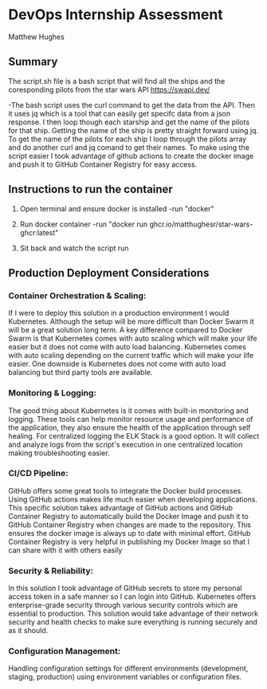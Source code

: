 # DevOps Internship Assessment
Matthew Hughes

## Summary
The script.sh file is a bash script that will find all the ships and the coresponding pilots from the star wars API https://swapi.dev/

-The bash script uses the curl command to get the data from the API. Then it uses jq which is a tool that can easily get specifc data from a json response. I then loop though each starship and get the name of the pilots for that ship. Getting the name of the ship is pretty straight forward using jq. To get the name of the pilots for each ship I loop through the pilots array and do another curl and jq comand to get their names. To make using the script easier I took advantage of github actions to create the docker image and push it to GitHub Container Registry for easy access. 

## Instructions to run the container
1. Open terminal and ensure docker is installed
  -run "docker"
2. Run docker container
  -run "docker run ghcr.io/matthughesr/star-wars-ghcr:latest"

3. Sit back and watch the script run



## Production Deployment Considerations

### Container Orchestration & Scaling:
If I were to deploy this solution in a production environment I would Kubernetes. Although the setup will be more difficult than Docker Swarm it will be a great solution long term. A key difference compared to Docker Swarm is that Kubernetes comes with auto scaling which will make your life easier but it does not come with auto load balancing. Kubernetes comes with auto scaling depending on the current traffic which will make your life easier. One downside is Kubernetes  does not come with auto load balancing but third party tools are available.

### Monitoring & Logging:
The good thing about Kubernetes is it comes with built-in monitoring and logging. These tools can help monitor resource usage and performance of the application, they also ensure the health of the application through self healing. For centralized logging the ELK Stack is a good option. It will collect and analyze logs from the script's execution in one centralized location making troubleshooting easier. 

### CI/CD Pipeline:
GitHub offers some great tools to integrate the Docker build processes. Using GitHub actions makes life much easier when developing applications. This specific solution takes advantage of GitHub actions and GitHub Container Registry to automatically build the Docker Image and push it to GitHub Container Registry when changes are made to the repository. This ensures the docker image is always up to date with minimal effort. GitHub Container Registry is very helpful in publishing my Docker Image so that I can share with it with others easily

### Security & Reliability:
In this solution I took advantage of GitHub secrets to store my personal access token in a safe manner so I can login into GitHub. Kubernetes offers enterprise-grade security through various security controls which are essential to production. This solution would take advantage of their network security and health checks to make sure everything is running securely and as it should. 

### Configuration Management:
Handling configuration settings for different environments (development, staging, production) using environment variables or configuration files.

